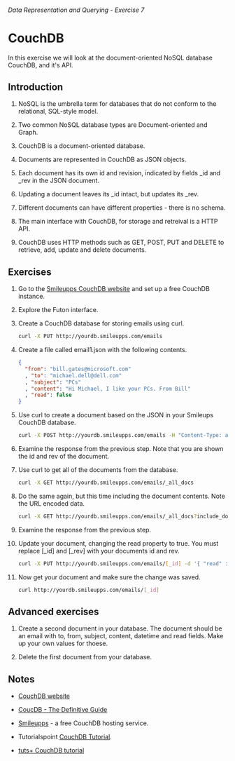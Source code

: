 ###### Data Representation and Querying - Exercise 7
# CouchDB
In this exercise we will look at the document-oriented NoSQL database CouchDB, and it's API.

## Introduction

1. NoSQL is the umbrella term for databases that do not conform to the relational, SQL-style model.

1. Two common NoSQL database types are Document-oriented and Graph.

1. CouchDB is a document-oriented database.

1. Documents are represented in CouchDB as JSON objects.

1. Each document has its own id and revision, indicated by fields _id and _rev in the JSON document.

1. Updating a document leaves its _id intact, but updates its _rev.

1. Different documents can have different properties - there is no schema.

1. The main interface with CouchDB, for storage and retreival is a HTTP API.

1. CouchDB uses HTTP methods such as GET, POST, PUT and DELETE to retrieve, add, update and delete documents.

## Exercises
    
1. Go to the [Smileupps CouchDB website](https://www.smileupps.com/store/apps/couchdb) and set up a free CouchDB instance.

1. Explore the Futon interface.

1. Create a CouchDB database for storing emails using curl.

    ```sh
    curl -X PUT http://yourdb.smileupps.com/emails
    ```

1. Create a file called email1.json with the following contents.

    ```json
    {
      "from": "bill.gates@microsoft.com"
      , "to": "michael.dell@dell.com"
      , "subject": "PCs"
      , "content": "Hi Michael, I like your PCs. From Bill"
      , "read": false
    }
    ```

1. Use curl to create a document based on the JSON in your Smileups CouchDB database.

    ```sh
    curl -X POST http://yourdb.smileupps.com/emails -H "Content-Type: application/json" -d @email1.json
    ```
    
1. Examine the response from the previous step. Note that you are shown the id and rev of the document.


1. Use curl to get all of the documents from the database.

    ```sh
    curl -X GET http://yourdb.smileupps.com/emails/_all_docs
    ```

1. Do the same again, but this time including the document contents. Note the URL encoded data.

    ```sh
    curl -X GET http://yourdb.smileupps.com/emails/_all_docs?include_docs=true
    ```

1. Examine the response from the previous step. 

1. Update your document, changing the read property to true. You must replace [_id] and [_rev] with your documents id and rev.

    ```sh
    curl -X PUT http://yourdb.smileupps.com/emails/[_id] -d '{ "read" : true, "_rev" : "[_rev]" }'

1. Now get your document and make sure the change was saved.

    ```sh
    curl http://yourdb.smileupps.com/emails/[_id]
    ```
    
## Advanced exercises

1. Create a second document in your database. The document should be an email with to, from, subject, content, datetime and read fields. Make up your own values for thoese.

1. Delete the first document from your database.

## Notes

- [CouchDB website](http://couchdb.apache.org/)

- [CoucDB - The Definitive Guide](http://guide.couchdb.org/editions/1/en/index.html)

- [Smileupps](https://www.smileupps.com/store/apps/couchdb) - a free CouchDB hosting service.

- Tutorialspoint [CouchDB Tutorial](http://www.tutorialspoint.com/couchdb/index.htm).

- [tuts+ CouchDB tutorial](http://code.tutsplus.com/articles/getting-started-with-couchdb--net-18801)
